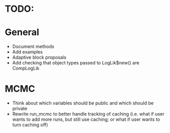 # TODO:
# General
  - Document methods
  - Add examples
  - Adaptive block proposals
  - Add checking that object types passed to LogLik$new() are CompLogLik

# MCMC
  - Think about which variables should be public and which should be private
  - Rewrite run_mcmc to better handle tracking of caching (i.e. what if user
    wants to add more runs, but still use caching; or what if user wants to turn 
    caching off)
